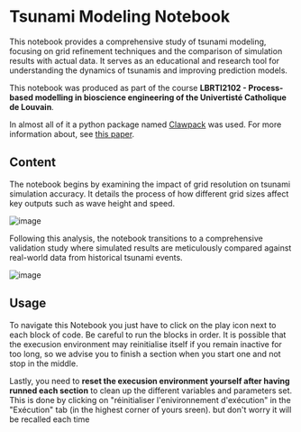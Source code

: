 # Tsunami Modeling Notebook
This notebook provides a comprehensive study of tsunami modeling, focusing on grid refinement techniques and the comparison of simulation results with actual data. It serves as an educational and research tool for understanding the dynamics of tsunamis and improving prediction models.

This notebook was produced as part of the course **LBRTI2102 - Process-based modelling in bioscience engineering of the Univertisté Catholique de Louvain**. 

In almost all of it a python package named [Clawpack](http://www.clawpack.org/) was used. For more information about, see [this paper](http://epubs.siam.org/doi/abs/10.1137/110856976).

## Content 

The notebook begins by examining the impact of grid resolution on tsunami simulation accuracy. It details the process of how different grid sizes affect key outputs such as wave height and speed. 

![image](https://github.com/user-attachments/assets/11e376d1-5e5b-4469-bcc5-d4fb26e0f96e)

Following this analysis, the notebook transitions to a comprehensive validation study where simulated results are meticulously compared against real-world data from historical tsunami events.

![image](https://github.com/user-attachments/assets/5fdc776b-65b7-4c15-b3f2-2c3165a31763)

## Usage 
To navigate this Notebook you just have to click on the play icon next to each block of code. Be careful to run the blocks in order. It is possible that the execusion environment may reinitialise itself if you remain inactive for too long, so we advise you to finish a section when you start one and not stop in the middle.

Lastly, you need to **reset the execusion environment yourself after having runned each section** to clean up the different variables and parameters set. This is done by clicking on "réinitialiser l'enivironnement d'exécution" in the "Exécution" tab (in the highest corner of yours sreen).
but don't worry it will be recalled each time
